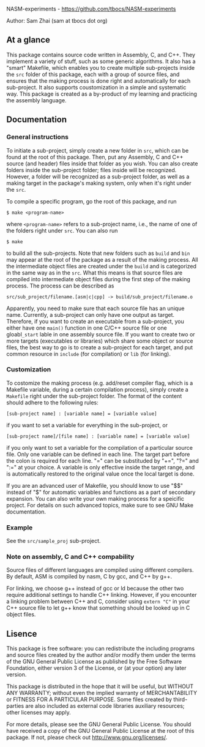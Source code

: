 
NASM-experiments - <https://github.com/tbocs/NASM-experiments>

Author: Sam Zhai (sam at tbocs dot org)

## At a glance

This package contains source code written in Assembly, C, and C++. They
implement a variety of stuff, such as some generic algorithms. It also has a
"smart" Makefile, which enables you to create multiple sub-projects inside the
`src` folder of this package, each with a group of source files, and ensures
that the making process is done right and automatically for each sub-project.
It also supports coustomization in a simple and systematic way. This package
is created as a by-product of my learning and practicing the assembly language.

## Documentation

### General instructions

To initiate a sub-project, simply create a new folder in `src`, which can be
found at the root of this package. Then, put any Assembly, C and C++ source
(and header) files inside that folder as you wish. You can also create folders
inside the sub-project folder; files inside will be recognized. However, a
folder will be recognized as a sub-project folder, as well as a making target
in the package's making system, only when it's right under the `src`.

To compile a specific program, go the root of this package, and run

    $ make <program-name>

where `<program-name>` refers to a sub-project name, i.e., the name of one of
the folders right under `src`. You can also run

    $ make

to build all the sub-projects. Note that new folders such as `build` and `bin`
may appear at the root of the package as a result of the making process. All
the intermediate object files are created under the `build` and is
categorized in the same way as in the `src`. What this means is that source
files are compiled into intermediate object files during the first step of the
making process. The process can be described as

    src/sub_project/filename.[asm|c|cpp] -> build/sub_project/filename.o

Apparently, you need to make sure that each source file has an unique name. 
Currently, a sub-project can only have one output as target. Therefore, if you
want to create an executable from a sub-project, you either have one
```main()``` function in one C/C++ source file or one gloabl```_start``` lable
in one assembly source file. If you want to create two or more targets
(executables or libraries) which share some object or source files, the best
way to go is to create a sub-project for each target, and put common resource
in `include` (for compilation) or `lib` (for linking).

### Customization

To costomize the making process (e.g. add/reset compiler flag, which is a
Makefile variable, during a certain compilation process), simply create a
`Makefile` right under the sub-project folder. The format of the content
should adhere to the following rules:

    [sub-project name] : [variable name] = [variable value]

if you want to set a variable for everything in the sub-project, or

    [sub-project name]/[file name] : [variable name] = [variable value]

if you only want to set a variable for the compilation of a particular source
file. Only one variable can be defined in each line. The target part before the
colon is required for each line. "=" can be substituded by "+=", "?=" and ":="
at your choice. A variable is only effective inside the target range, and is
automatically restored to the original value once the local target is done.

If you are an advanced user of Makefile, you should know to use "$$" instead of
"$" for automatic variables and functions as a part of secondary expansion. You
can also write your own making process for a speicific project. For details on
such advanced topics, make sure to see GNU Make documentation.

### Example

See the ```src/sample_proj``` sub-project.

### Note on assembly, C and C++ compability

Source files of different languages are compiled using different compilers. By
default, ASM is compiled by nasm, C by gcc, and C++ by g++.

For linking, we choose g++ instead of gcc or ld because the other two require
additional settings to handle C++ linking. However, if you encounter a linking
problem between C++ and C, consider using ```extern "C"``` in your C++ source
file to let g++ know that something should be looked up in C object files.

## Lisence

This package is free software: you can redistribute the including programs and
source files created by the author and/or modify them under the terms of the
GNU General Public License as published by the Free Software Foundation, either
version 3 of the License, or (at your option) any later version.

This package is distributed in the hope that it will be useful, but WITHOUT ANY
WARRANTY; without even the implied warranty of MERCHANTABILITY or FITNESS FOR A
PARTICULAR PURPOSE. Some files created by third-parties are also included as
external code libraries auxiliary resources; other licenses may apply.

For more details, please see the GNU General Public License. You should have
received a copy of the GNU General Public License at the root of this package.
If not, please check out <http://www.gnu.org/licenses/>.
